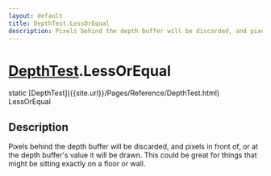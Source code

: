 ```yaml
---
layout: default
title: DepthTest.LessOrEqual
description: Pixels behind the depth buffer will be discarded, and pixels in front of, or at the depth buffer's value it will be drawn. This could be great for things that might be sitting exactly on a floor or wall.
---
```

# [DepthTest]({{site.url}}/Pages/Reference/DepthTest.html).LessOrEqual

<div class='signature' markdown='1'>
static [DepthTest]({{site.url}}/Pages/Reference/DepthTest.html) LessOrEqual
</div>

## Description
Pixels behind the depth buffer will be discarded, and
pixels in front of, or at the depth buffer's value it will be
drawn. This could be great for things that might be sitting
exactly on a floor or wall.

